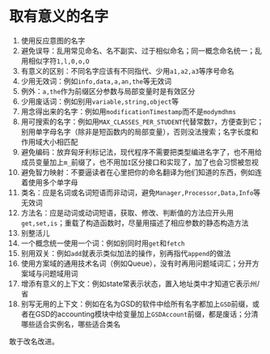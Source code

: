 # 取有意义的名字
1. 使用反应意图的名字
2. 避免误导：乱用常见命名、名不副实、过于相似命名；同一概念命名统一；乱用相似字符`1,l,0,o,O`
3. 有意义的区别：不同名字应该有不同指代、少用`a1,a2,a3`等序号命名
4. 少用无效词：例如`info,data,a,an,the`等无效词
5. 例外：`a,the`作为前缀区分参数与局部变量时是有效区分
6. 少用废话词：例如别用`variable,string,object`等
7. 用念得出来的名字：例如用`modificationTimestamp`而不是`modymdhms`
8. 用可搜索的名字：例如用`MAX_CLASSES_PER_STUDENT`代替常数`7`，方便查到它；别用单字母名字（除非是短函数内的局部变量），否则没法搜索；名字长度和作用域大小相匹配
9. 避免编码：放弃匈牙利标记法，现代程序不需要把类型编进名字了，也不用给成员变量加上`m_`前缀了，也不用加`I`区分接口和实现了，加了也会习惯被忽视
10. 避免智力映射：不要逼读者在心里把你的命名翻译为他们知道的东西，例如连着使用多个单字母
11. 类名：应是名词或名词短语而非动词，避免`Manager,Processor,Data,Info`等无效词
12. 方法名：应是动词或动词短语，获取、修改、判断值的方法应开头用`get,set,is`；重载了构造函数时，尽量用描述了相应参数的静态构造方法
13. 别整活儿
14. 一个概念统一使用一个词：例如别同时用`get`和`fetch`
15. 别用双关：例如`add`就表示类似加法的操作，别再指代`append`的做法
16. 使用方案域的通用技术名词（例如Queue），没有时再用问题域词汇；分开方案域与问题域用词
17. 增添有意义的上下文：例如state常表示状态，置入地址类中才知道它表示州/省
18. 别写无用的上下文：例如在名为GSD的软件中给所有名字都加上`GSD`前缀，或者在GSD的accounting模块中给变量加上`GSDAccount`前缀，都是废话；分清哪些适合实例名，哪些适合类名

敢于改名改进。
